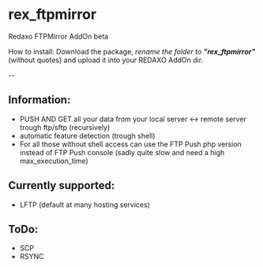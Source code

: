 rex_ftpmirror
=========

Redaxo FTPMirror AddOn beta

How to install:
Download the package, _rename the folder to **"rex_ftpmirror"**_ (without quotes) and upload it into your REDAXO AddOn dir.

--



Information:
--
- PUSH AND GET all your data from your local server <-> remote server trough ftp/sftp (recursively)
- automatic feature detection (trough shell)
- For all those without shell access can use the FTP Push php version instead of FTP Push console (sadly quite slow and need a high max_execution_time)

Currently supported:
--
- LFTP (default at many hosting services)

ToDo:
--
- SCP
- RSYNC
